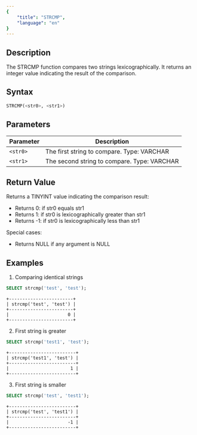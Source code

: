 ```yaml
---
{
    "title": "STRCMP",
    "language": "en"
}
---
```


## Description

The STRCMP function compares two strings lexicographically. It returns an integer value indicating the result of the comparison.

## Syntax

```sql
STRCMP(<str0>, <str1>)
```

## Parameters
| Parameter | Description |
| -- | -- |
| `<str0>` | The first string to compare. Type: VARCHAR |
| `<str1>` | The second string to compare. Type: VARCHAR |

## Return Value

Returns a TINYINT value indicating the comparison result:
- Returns 0: if str0 equals str1
- Returns 1: if str0 is lexicographically greater than str1
- Returns -1: if str0 is lexicographically less than str1

Special cases:
- Returns NULL if any argument is NULL

## Examples

1. Comparing identical strings
```sql
SELECT strcmp('test', 'test');
```
```text
+------------------------+
| strcmp('test', 'test') |
+------------------------+
|                      0 |
+------------------------+
```

2. First string is greater
```sql
SELECT strcmp('test1', 'test');
```
```text
+-------------------------+
| strcmp('test1', 'test') |
+-------------------------+
|                       1 |
+-------------------------+
```

3. First string is smaller
```sql
SELECT strcmp('test', 'test1');
```
```text
+-------------------------+
| strcmp('test', 'test1') |
+-------------------------+
|                      -1 |
+-------------------------+
```